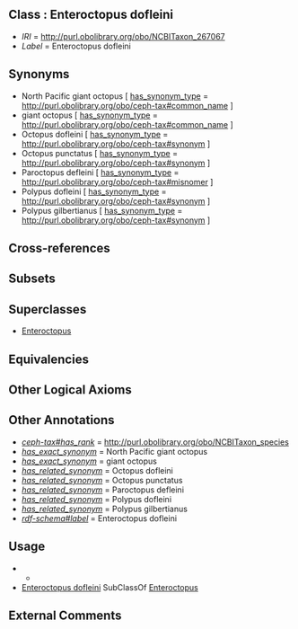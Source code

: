 
## Class : Enteroctopus dofleini

 * *IRI* = http://purl.obolibrary.org/obo/NCBITaxon_267067
 * *Label* = Enteroctopus dofleini

## Synonyms

 * North Pacific giant octopus [ [has_synonym_type](../../pe/oboInOwl#hasSynonymType.md) = http://purl.obolibrary.org/obo/ceph-tax#common_name ]
 * giant octopus [ [has_synonym_type](../../pe/oboInOwl#hasSynonymType.md) = http://purl.obolibrary.org/obo/ceph-tax#common_name ]
 * Octopus dofleini [ [has_synonym_type](../../pe/oboInOwl#hasSynonymType.md) = http://purl.obolibrary.org/obo/ceph-tax#synonym ]
 * Octopus punctatus [ [has_synonym_type](../../pe/oboInOwl#hasSynonymType.md) = http://purl.obolibrary.org/obo/ceph-tax#synonym ]
 * Paroctopus defleini [ [has_synonym_type](../../pe/oboInOwl#hasSynonymType.md) = http://purl.obolibrary.org/obo/ceph-tax#misnomer ]
 * Polypus dofleini [ [has_synonym_type](../../pe/oboInOwl#hasSynonymType.md) = http://purl.obolibrary.org/obo/ceph-tax#synonym ]
 * Polypus gilbertianus [ [has_synonym_type](../../pe/oboInOwl#hasSynonymType.md) = http://purl.obolibrary.org/obo/ceph-tax#synonym ]

## Cross-references


## Subsets


## Superclasses

 * [Enteroctopus](../../NCBITaxon/66/NCBITaxon_267066.md)

## Equivalencies


## Other Logical Axioms


## Other Annotations

 * *[ceph-tax#has_rank](../../ceph-tax#has/nk/ceph-tax#has_rank.md)* = http://purl.obolibrary.org/obo/NCBITaxon_species
 * *[has_exact_synonym](../../ym/oboInOwl#hasExactSynonym.md)* = North Pacific giant octopus
 * *[has_exact_synonym](../../ym/oboInOwl#hasExactSynonym.md)* = giant octopus
 * *[has_related_synonym](../../ym/oboInOwl#hasRelatedSynonym.md)* = Octopus dofleini
 * *[has_related_synonym](../../ym/oboInOwl#hasRelatedSynonym.md)* = Octopus punctatus
 * *[has_related_synonym](../../ym/oboInOwl#hasRelatedSynonym.md)* = Paroctopus defleini
 * *[has_related_synonym](../../ym/oboInOwl#hasRelatedSynonym.md)* = Polypus dofleini
 * *[has_related_synonym](../../ym/oboInOwl#hasRelatedSynonym.md)* = Polypus gilbertianus
 * *[rdf-schema#label](../../el/rdf-schema#label.md)* = Enteroctopus dofleini

## Usage

 * -
 * [Enteroctopus dofleini](../../NCBITaxon/67/NCBITaxon_267067.md) SubClassOf [Enteroctopus](../../NCBITaxon/66/NCBITaxon_267066.md)

## External Comments

